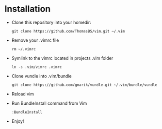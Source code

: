 Installation
============

-   Clone this repository into your homedir:
    <pre><code>git clone https://github.com/ThomasBS/vim.git ~/.vim</code></pre>

-   Remove your .vimrc file
    <pre><code>rm ~/.vimrc</code></pre>

-   Symlink to the vimrc located in projects .vim folder
    <pre><code>ln -s .vim/vimrc .vimrc</code></pre>

-   Clone vundle into .vim/bundle
    <pre><code>git clone https://github.com/gmarik/vundle.git ~/.vim/bundle/vundle</code></pre>

-   Reload vim

-   Run BundleInstall command from Vim
    <pre><code>:BundleInstall</code></pre>

-   Enjoy!

